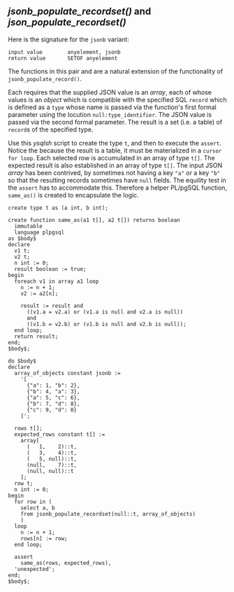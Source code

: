 




## _jsonb_populate_recordset()_ and _json_populate_recordset()_

Here is the signature for the `jsonb` variant:

```
input value        anyelement, jsonb
return value       SETOF anyelement
```

The functions in this pair and are a natural extension of the functionality of `jsonb_populate_record()`.

Each requires that the supplied JSON value is an _array_, each of whose values is an _object_ which is compatible with the specified SQL `record` which is defined as a `type` whose name is passed via the function's first formal parameter using the locution `null:type_identifier`. The JSON value is passed via the second formal parameter. The result is a set (i.e. a table) of `record`s of the specified type.

Use this _ysqlsh_ script to create the  type `t`, and then to execute the `assert`. Notice the because the result is a table, it must be materialized in a `cursor for loop`. Each selected row is accumulated in an array of type `t[]`. The expected result is also established in an array of type `t[]`. The input JSON _array_ has been contrived, by sometimes not having a key `"a"` or a key `"b"` so that the resulting records sometimes have `null` fields. The equility test in the `assert` has to accommodate this. Therefore a helper PL/pgSQL function, `same_as()` is created to encapsulate the logic.

```postgresql
create type t as (a int, b int);

create function same_as(a1 t[], a2 t[]) returns boolean
  immutable
  language plpgsql
as $body$
declare
  v1 t;
  v2 t;
  n int := 0;
  result boolean := true;
begin
  foreach v1 in array a1 loop
    n := n + 1;
    v2 := a2[n];

    result := result and
      ((v1.a = v2.a) or (v1.a is null and v2.a is null))
      and
      ((v1.b = v2.b) or (v1.b is null and v2.b is null));
  end loop;
  return result;
end;
$body$;

do $body$
declare
  array_of_objects constant jsonb :=
    '[
      {"a": 1, "b": 2},
      {"b": 4, "a": 3},
      {"a": 5, "c": 6},
      {"b": 7, "d": 8},
      {"c": 9, "d": 0}
    ]';

  rows t[];
  expected_rows constant t[] :=
    array[
      (   1,    2)::t,
      (   3,    4)::t,
      (   5, null)::t,
      (null,    7)::t,
      (null, null)::t
    ];
  row t;
  n int := 0;
begin
  for row in (
    select a, b
    from jsonb_populate_recordset(null::t, array_of_objects)
    )
  loop
    n := n + 1;
    rows[n] := row;
  end loop;

  assert
    same_as(rows, expected_rows),
  'unexpected';
end;
$body$;
```

